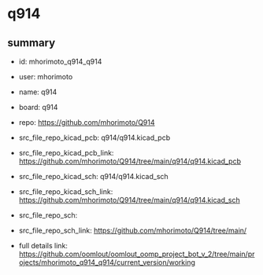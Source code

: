 # q914
 
## summary 
* id: mhorimoto_q914_q914
* user: mhorimoto
* name: q914
* board: q914
* repo: https://github.com/mhorimoto/Q914
* src_file_repo_kicad_pcb: q914/q914.kicad_pcb
* src_file_repo_kicad_pcb_link: https://github.com/mhorimoto/Q914/tree/main/q914/q914.kicad_pcb
* src_file_repo_kicad_sch: q914/q914.kicad_sch
* src_file_repo_kicad_sch_link: https://github.com/mhorimoto/Q914/tree/main/q914/q914.kicad_sch

* src_file_repo_sch: 
* src_file_repo_sch_link: https://github.com/mhorimoto/Q914/tree/main/
* full details link: https://github.com/oomlout/oomlout_oomp_project_bot_v_2/tree/main/projects/mhorimoto_q914_q914/current_version/working  







